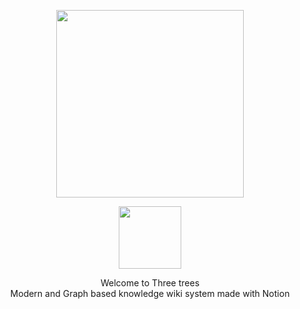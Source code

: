 <p align="center">
<img src="https://user-images.githubusercontent.com/27716524/152349063-51b1ba7e-2775-4b98-b02f-51f51c4d857b.png" style="width: 300px">
</img>
</p>

<p align="center">
  <a href="https://join.slack.com/t/threebases/shared_invite/zt-13fpdkb1z-xf1tspYebM0PW0laVLs3Dg" >
<img src="https://user-images.githubusercontent.com/27716524/153995097-fb2b2aae-fc27-4846-b37c-17bdd6586a8a.png" style="height: 100px">
</img>
    </a>
</p>



<p align="center">
Welcome to Three trees
  <br/>
Modern and Graph based knowledge wiki system made with Notion
</p>

